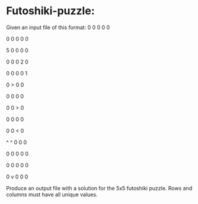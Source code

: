 # Futoshiki-puzzle:
Given an input file of this format:
0 0 0 0 0

0 0 0 0 0

5 0 0 0 0

0 0 0 2 0

0 0 0 0 1


0 > 0 0

0 0 0 0

0 0 > 0

0 0 0 0

0 0 < 0

^ ^ 0 0 0


0 0 0 0 0

0 0 0 0 0

0 v 0 0 0 

Produce an output file with a solution for the 5x5 futoshiki puzzle. Rows and columns must have all unique values.
